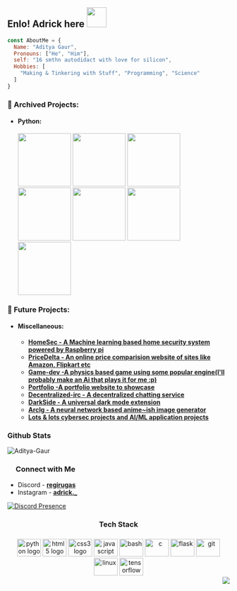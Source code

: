 
<!---
Aditya-Gaur/Aditya-Gaur is a ✨ special ✨ repository because its `README.md` (this file) appears on your GitHub profile.
You can click the Preview link to take a look at your changes.
--->
<h2 align="left">Enlo! Adrick here <img src="https://media.tenor.com/548Nr-Kf-_IAAAAi/wave-money.gif" width="45px" height="45px"></h2>



```js
const AboutMe = {
  Name: "Aditya Gaur",
  Pronouns: ["He", "Him"],
  self: "16 smthn autodidact with love for silicon",
  Hobbies: [
    "Making & Tinkering with Stuff", "Programming", "Science" 
  ]
}
```

### 📁 Archived Projects:
- #### Python:
  
  <a href="https://github.com/Aditya-Gaur/FlappyBirdAi"><img src="https://github-readme-stats.vercel.app/api/pin/?username=Aditya-Gaur&repo=FlappyBirdAi&show_icons=true&title_color=fff&icon_color=79ff97&text_color=9f9f9f&bg_color=151515&count_private=true&layout=compact&hide_border=true" height="120px"></a>
  <a href="https://github.com/Aditya-Gaur/Ai-tictactoe"><img src="https://github-readme-stats.vercel.app/api/pin/?username=Aditya-Gaur&repo=Ai-tictactoe&show_icons=true&title_color=fff&icon_color=79ff97&text_color=9f9f9f&bg_color=151515&count_private=true&layout=compact&hide_border=true" height="120px"></a>
  <a href="https://github.com/Aditya-Gaur/MinesweeperAi"><img src="https://github-readme-stats.vercel.app/api/pin/?username=Aditya-Gaur&repo=MinesweeperAi&show_icons=true&title_color=fff&icon_color=79ff97&text_color=9f9f9f&bg_color=151515&count_private=true&layout=compact&hide_border=true" height="120px"></a>
  <a href="https://github.com/Aditya-Gaur/DiscordRPC"><img src="https://github-readme-stats.vercel.app/api/pin/?username=Aditya-Gaur&repo=DiscordRPC&show_icons=true&title_color=fff&icon_color=79ff97&text_color=9f9f9f&bg_color=151515&count_private=true&layout=compact&hide_border=true" height="120px"></a>
  <a href="https://github.com/Aditya-Gaur/instadm"><img src="https://github-readme-stats.vercel.app/api/pin/?username=Aditya-Gaur&repo=instadm&show_icons=true&title_color=fff&icon_color=79ff97&text_color=9f9f9f&bg_color=151515&count_private=true&layout=compact&hide_border=true" height="120px"></a>
    <a href="https://github.com/Aditya-Gaur/Tetris"><img src="https://github-readme-stats.vercel.app/api/pin/?username=Aditya-Gaur&repo=Tetris&show_icons=true&title_color=fff&icon_color=79ff97&text_color=9f9f9f&bg_color=151515&count_private=true&layout=compact&hide_border=true" height="120px"></a>
<a href="https://github.com/Aditya-Gaur/Stone-paper-scissor"><img src="https://github-readme-stats.vercel.app/api/pin/?username=Aditya-Gaur&repo=Stone-paper-scissor&show_icons=true&title_color=fff&icon_color=79ff97&text_color=9f9f9f&bg_color=151515&count_private=true&layout=compact&hide_border=true" height="120px"></a>


### 📁 Future Projects:
- #### Miscellaneous:
  - [**HomeSec - A Machine learning based home security system powered by Raspberry pi**](https://www.raspberrypi.org/)
  - [**PriceDelta - An online price comparision website of sites like Amazon, Flipkart etc**](https://www.amazon.in/)
  - [**Game-dev -A physics based game using some popular engine(I'll probably make an Ai that plays it for me :p)**](https://unity.com/)
  - [**Portfolio -A portfolio website to showcase**](https://github.com/Aditya-Gaur/Aditya-Gaur/)
  - [**Decentralized-irc - A decentralized chatting service**](https://en.wikipedia.org/wiki/Internet_Relay_Chat)
  - [**DarkSide - A universal dark mode extension**](https://chrome.google.com/webstore/search/dark%20mode?hl=en)
  - [**ArcIg - A neural network based anime~ish image generator**](https://www.ibm.com/cloud/learn/neural-networks)
  - [**Lots & lots cybersec projects and AI/ML application projects**](https://github.com/Aditya-Gaur/Aditya-Gaur/)
  
<h3>Github Stats</h2>
  <img align="center" src="https://github-readme-streak-stats.herokuapp.com/?user=Aditya-Gaur&theme=radical" alt="Aditya-Gaur" />

<h3> <img src="https://cdn3.emoji.gg/emojis/1831-link-red.png" width="15px" height="15px">  Connect with Me </h3>

- Discord - **[regirugas](https://discord.gg/VUJeBAKx)**
- Instagram - **[adrick._](https://www.instagram.com/1adr.ck/)**

[![Discord Presence](https://lanyard.cnrad.dev/api/1018873937381302392)](https://discord.com/users/1018873937381302392)
  
<h3 align="center">Tech Stack</h3>

###

<div align="center">
  <img src="https://cdn.jsdelivr.net/gh/devicons/devicon/icons/python/python-original.svg" height="40" width="54" alt="python logo"  />
  <img src="https://cdn.jsdelivr.net/gh/devicons/devicon/icons/html5/html5-original.svg" height="40" width="54" alt="html5 logo"  />
  <img src="https://cdn.jsdelivr.net/gh/devicons/devicon/icons/css3/css3-original.svg" height="40" width="54" alt="css3 logo"  />
  <img src="https://cdn.jsdelivr.net/gh/devicons/devicon/icons/javascript/javascript-original.svg" height="40" width="54" alt="javascript logo"  />
  <img src="https://cdn.jsdelivr.net/gh/devicons/devicon/icons/bash/bash-original.svg" height="40" width="54" alt="bash"  />
  <img src="https://cdn.jsdelivr.net/gh/devicons/devicon/icons/c/c-original.svg" height="40" width="54" alt="c"  />
  <img src="https://cdn.jsdelivr.net/gh/devicons/devicon/icons/flask/flask-original.svg" height="40" width="54" alt="flask"  />
  <img src="https://cdn.jsdelivr.net/gh/devicons/devicon/icons/git/git-original.svg" height="40" width="54" alt="git"  />
  <img src="https://cdn.jsdelivr.net/gh/devicons/devicon/icons/linux/linux-original.svg" height="40" width="54" alt="linux"  />
  <img src="https://cdn.jsdelivr.net/gh/devicons/devicon/icons/tensorflow/tensorflow-original.svg" height="40" width="54" alt="tensorflow"  />
</div>

  

<div>
<img align="right" src="https://visitor-badge.laobi.icu/badge?page_id=Aditya-Gaur.Aditya-Gaur&" />
</div>
